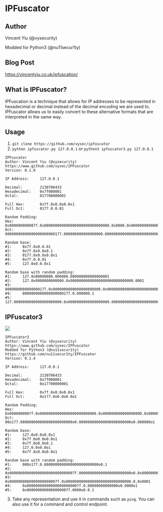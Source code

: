 # IPFuscator

## Author

Vincent Yiu (@vysecurity)

Modded for Python3 (@nu11secur1ty)

## Blog Post
https://vincentyiu.co.uk/ipfuscation/

## What is IPFuscator?

IPFuscation is a technique that allows for IP addresses to be represented in hexadecimal or decimal instead of the decimal encoding we are used to. IPFuscator allows us to easily convert to these alternative formats that are interpreted in the same way.

## Usage

1) `git clone https://github.com/vysec/ipfuscator`
2) `python ipfuscator.py 127.0.0.1` or `python3 ipfuscator3.py 127.0.0.1` 

```
IPFuscator
Author: Vincent Yiu (@vysecurity)
https://www.github.com/vysec/IPFuscator
Version: 0.1.0

IP Address:     127.0.0.1

Decimal:        2130706433
Hexadecimal:    0x7f000001
Octal:          017700000001

Full Hex:       0x7f.0x0.0x0.0x1
Full Oct:       0177.0.0.01

Random Padding:
Hex:    0x000000000007f.0x000000000000000000000000000000.0x0000.0x0000000000000000000000001
Oct:    00000000000000000000000177.000000000000000000.00000000000000000000000000000.000001

Random base:
#1:     0x7f.0x0.0.01
#2:     0x7f.0x0.0x0.1
#3:     0177.0x0.0x0.0x1
#4:     0x7f.0.0.01
#5:     127.0x0.0.0x1

Random base with random padding:
#1:     127.0x00000000.000000.000000000000000001
#2:     127.0x0000000000000.0x00000000000000000000000000000.0001
#3:     0000000000000000177.0x0000000000000000000000.0x00000000000000000000000000.1
#4:     0000000000000000000177.0.000000.1
#5:     127.0000000000000000000000.0x0000000000000000000.000000000000000000000000000001
```

## IPFuscator3

![](https://github.com/nu11secur1ty/IPFuscator/blob/master/docs/Screenshot%202022-09-15%20171059.png)

```
IPFuscator3
Author: Vincent Yiu (@vysecurity)
https://www.github.com/vysec/IPFuscator
Modded for Python3 (@nu11secur1ty)
https://github.com/nu11secur1ty/IPFuscator
Version: 0.1.4

IP Address:     127.0.0.1

Decimal:        2130706433
Hexadecimal:    0x7f000001
Octal:          0o17700000001

Full Hex:       0x7f.0x0.0x0.0x1
Full Oct:       0o177.0o0.0o0.0o1

Random Padding:
Hex:    0x0000000007f.0x00000000000000000000000000.0x000000000000000000.0x000000000000001
Oct:    00o177.000000000000000000000000o0.000000000000000000000000o0.000000o1

Random base:
#1:     127.0x0.0x0.0x1
#2:     0x7f.0o0.0o0.0o1
#3:     0x7f.0o0.0o0.1
#4:     127.0.0x0.0o1
#5:     0x7f.0x0.0o0.0o1

Random base with random padding:
#1:     000o177.0.0000000000000000000000000o0.1
#2:     0x000000000000000000000000000007f.000000000000000000000000o0.0x00000000000.000000000000000000o1
#3:     0x0000000000000000000007f.0x000000000000000000000000000000.0.0x0001
#4:     0x000000000000000000000007f.0.00000000000000o0.0000o1
#5:     0x0000000000000000007f.0000o0.0.1
```

3) Take any representation and use it in commands such as `ping`. You can also use it for a command and control endpoint.
